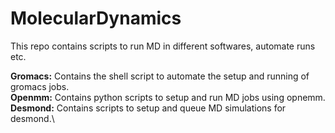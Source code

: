 # MolecularDynamics
This repo contains scripts to run MD in different softwares, automate runs etc.

**Gromacs:** Contains the shell script to automate the setup and running of gromacs jobs.\
**Openmm:** Contains python scripts to setup and run MD jobs using opnemm.\
**Desmond:** Contains scripts to setup and queue MD simulations for desmond.\
